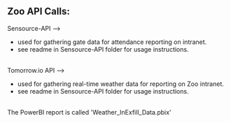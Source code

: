 <html>
  <h2>Zoo API Calls:</h2>

Sensource-API --><ul>
<li>used for gathering gate data for attendance reporting on intranet.</li> 
<li>see readme in Sensource-API folder for usage instructions.</li> </ul>  
<br>
Tomorrow.io API --><ul>
<li>used for gathering real-time weather data for reporting on Zoo intranet. </li>
<li>see readme in Sensource-API folder for usage instructions.</li>
</ul>
<br>
The PowerBI report is called 'Weather_InExfill_Data.pbix'
</html>
